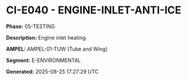# CI-E040 - ENGINE-INLET-ANTI-ICE

**Phase:** 05-TESTING

**Description:** Engine inlet heating

**AMPEL:** AMPEL-01-TUW (Tube and Wing)

**Segment:** E-ENVIRONMENTAL

**Generated:** 2025-08-25 17:27:29 UTC
